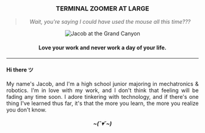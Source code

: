 <div align="center">
	<h3>TERMINAL ZOOMER AT LARGE</h3>
	<blockquote>
		<i>Wait, you're saying I could have used the mouse all this time???</i>
	</blockquote>
	<img src="https://media.githubusercontent.com/media/jacobkoziej/jacobkoziej/master/repo%20banner.jpg"
	title="Jacob Koziej" alt="Jacob at the Grand Canyon"/>
	<h4>Love your work and never work a day of your life.</h4>
	<hr>
</div>

<h4>Hi there ツ</h4>
<p align="justify">
My name's Jacob, and I'm a high school junior majoring in mechatronics & robotics.
I'm in love with my work, and I don't think that feeling will be fading any time soon.
I adore tinkering with technology, and if there's one thing I've learned thus far,
it's that the more you learn, the more you realize you don't know.
</p>

<div align="center">
	<h5>~(˘▾˘~)</h5>
</div>
